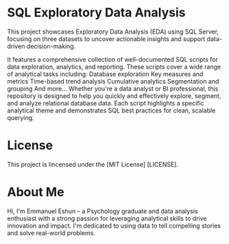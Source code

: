 
# SQL Exploratory Data Analysis
This project showcases Exploratory Data Analysis (EDA) using SQL Server, focusing on three datasets to uncover actionable insights and support data-driven decision-making.

It features a comprehensive collection of well-documented SQL scripts for data exploration, analytics, and reporting. These scripts cover a wide range of analytical tasks including:
Database exploration
Key measures and metrics
Time-based trend analysis
Cumulative analytics
Segmentation and grouping
And more...
Whether you're a data analyst or BI professional, this repository is designed to help you quickly and effectively explore, segment, and analyze relational database data. Each script highlights a specific analytical theme and demonstrates SQL best practices for clean, scalable querying.

# License
This project is lincensed under the [MIT License] [LICENSE].

# About Me
Hi, I'm Emmanuel Eshun – a Psychology graduate and data analysis enthusiast with a strong passion for leveraging analytical skills to drive innovation and impact. I'm dedicated to using data to tell compelling stories and solve real-world problems.
